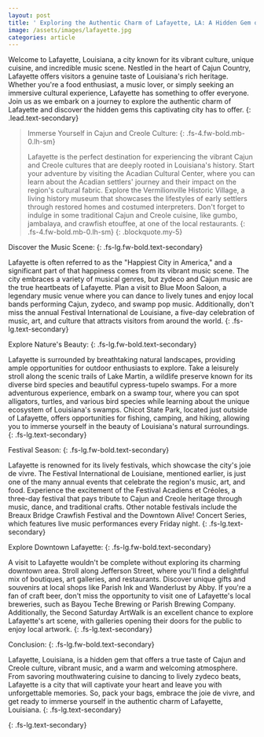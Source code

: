 ```yaml
---
layout: post
title: ' Exploring the Authentic Charm of Lafayette, LA: A Hidden Gem of Louisiana'
image: /assets/images/lafayette.jpg
categories: article
---
```

Welcome to Lafayette, Louisiana, a city known for its vibrant culture, unique cuisine, and incredible music scene. Nestled in the heart of Cajun Country, Lafayette offers visitors a genuine taste of Louisiana's rich heritage. Whether you're a food enthusiast, a music lover, or simply seeking an immersive cultural experience, Lafayette has something to offer everyone. Join us as we embark on a journey to explore the authentic charm of Lafayette and discover the hidden gems this captivating city has to offer.
{: .lead.text-secondary}

> Immerse Yourself in Cajun and Creole Culture:
> {: .fs-4.fw-bold.mb-0.lh-sm}
>
> Lafayette is the perfect destination for experiencing the vibrant Cajun and Creole cultures that are deeply rooted in Louisiana's history. Start your adventure by visiting the Acadian Cultural Center, where you can learn about the Acadian settlers' journey and their impact on the region's cultural fabric. Explore the Vermilionville Historic Village, a living history museum that showcases the lifestyles of early settlers through restored homes and costumed interpreters. Don't forget to indulge in some traditional Cajun and Creole cuisine, like gumbo, jambalaya, and crawfish etouffee, at one of the local restaurants.
> {: .fs-4.fw-bold.mb-0.lh-sm}
{: .blockquote.my-5}

Discover the Music Scene:
{: .fs-lg.fw-bold.text-secondary}

Lafayette is often referred to as the "Happiest City in America," and a significant part of that happiness comes from its vibrant music scene. The city embraces a variety of musical genres, but zydeco and Cajun music are the true heartbeats of Lafayette. Plan a visit to Blue Moon Saloon, a legendary music venue where you can dance to lively tunes and enjoy local bands performing Cajun, zydeco, and swamp pop music. Additionally, don't miss the annual Festival International de Louisiane, a five-day celebration of music, art, and culture that attracts visitors from around the world.
{: .fs-lg.text-secondary}

Explore Nature's Beauty:
{: .fs-lg.fw-bold.text-secondary}

Lafayette is surrounded by breathtaking natural landscapes, providing ample opportunities for outdoor enthusiasts to explore. Take a leisurely stroll along the scenic trails of Lake Martin, a wildlife preserve known for its diverse bird species and beautiful cypress-tupelo swamps. For a more adventurous experience, embark on a swamp tour, where you can spot alligators, turtles, and various bird species while learning about the unique ecosystem of Louisiana's swamps. Chicot State Park, located just outside of Lafayette, offers opportunities for fishing, camping, and hiking, allowing you to immerse yourself in the beauty of Louisiana's natural surroundings.
{: .fs-lg.text-secondary}

Festival Season:
{: .fs-lg.fw-bold.text-secondary}

Lafayette is renowned for its lively festivals, which showcase the city's joie de vivre. The Festival International de Louisiane, mentioned earlier, is just one of the many annual events that celebrate the region's music, art, and food. Experience the excitement of the Festival Acadiens et Créoles, a three-day festival that pays tribute to Cajun and Creole heritage through music, dance, and traditional crafts. Other notable festivals include the Breaux Bridge Crawfish Festival and the Downtown Alive! Concert Series, which features live music performances every Friday night.
{: .fs-lg.text-secondary}

Explore Downtown Lafayette:
{: .fs-lg.fw-bold.text-secondary}

A visit to Lafayette wouldn't be complete without exploring its charming downtown area. Stroll along Jefferson Street, where you'll find a delightful mix of boutiques, art galleries, and restaurants. Discover unique gifts and souvenirs at local shops like Parish Ink and Wanderlust by Abby. If you're a fan of craft beer, don't miss the opportunity to visit one of Lafayette's local breweries, such as Bayou Teche Brewing or Parish Brewing Company. Additionally, the Second Saturday ArtWalk is an excellent chance to explore Lafayette's art scene, with galleries opening their doors for the public to enjoy local artwork.
{: .fs-lg.text-secondary}

Conclusion:
{: .fs-lg.fw-bold.text-secondary}

Lafayette, Louisiana, is a hidden gem that offers a true taste of Cajun and Creole culture, vibrant music, and a warm and welcoming atmosphere. From savoring mouthwatering cuisine to dancing to lively zydeco beats, Lafayette is a city that will captivate your heart and leave you with unforgettable memories. So, pack your bags, embrace the joie de vivre, and get ready to immerse yourself in the authentic charm of Lafayette, Louisiana.
{: .fs-lg.text-secondary}


{: .fs-lg.text-secondary}